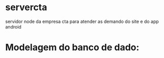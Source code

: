 # servercta
servidor node da empresa cta para atender as demando do site e do app android </br>
<h1>Modelagem do banco de dado:</h1>
